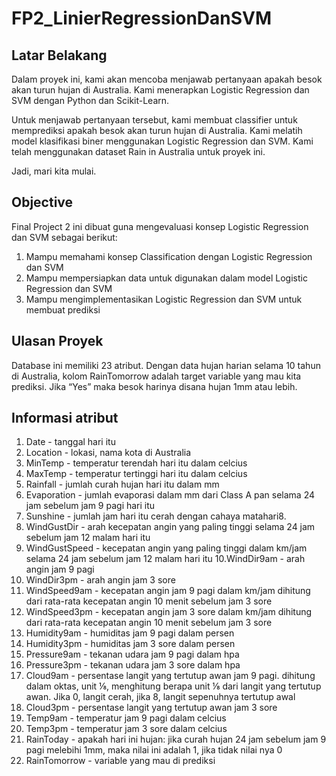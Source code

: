 # FP2_LinierRegressionDanSVM

## Latar Belakang

Dalam proyek ini, kami akan mencoba menjawab pertanyaan apakah besok akan turun hujan di Australia. Kami menerapkan Logistic Regression dan SVM dengan Python dan Scikit-Learn.

Untuk menjawab pertanyaan tersebut, kami membuat classifier untuk memprediksi apakah besok akan turun hujan di Australia. Kami melatih model klasifikasi biner menggunakan Logistic Regression dan SVM. Kami telah menggunakan dataset Rain in Australia untuk proyek ini.

Jadi, mari kita mulai.

## Objective
Final Project 2 ini dibuat guna mengevaluasi konsep Logistic Regression dan SVM sebagai berikut:

1. Mampu memahami konsep Classification dengan Logistic Regression dan SVM
2. Mampu mempersiapkan data untuk digunakan dalam model Logistic Regression dan SVM
3. Mampu mengimplementasikan Logistic Regression dan SVM untuk membuat prediksi


## Ulasan Proyek
Database ini memiliki 23 atribut. Dengan data hujan harian selama 10 tahun di Australia, kolom RainTomorrow adalah target variable yang mau kita prediksi. Jika “Yes” maka besok harinya disana hujan 1mm atau lebih.

## Informasi atribut
1. Date - tanggal hari itu
2. Location - lokasi, nama kota di Australia
3. MinTemp - temperatur terendah hari itu dalam celcius
4. MaxTemp - temperatur tertinggi hari itu dalam celcius
5. Rainfall - jumlah curah hujan hari itu dalam mm
6. Evaporation - jumlah evaporasi dalam mm dari Class A pan selama 24 jam sebelum jam 9 pagi hari itu
7. Sunshine - jumlah jam hari itu cerah dengan cahaya matahari8. 
8. WindGustDir - arah kecepatan angin yang paling tinggi selama 24 jam sebelum jam 12 malam hari itu
9. WindGustSpeed - kecepatan angin yang paling tinggi dalam km/jam selama 24 jam sebelum jam 12 malam hari itu
10.WindDir9am - arah angin jam 9 pagi
11. WindDir3pm - arah angin jam 3 sore
12. WindSpeed9am - kecepatan angin jam 9 pagi dalam km/jam dihitung dari rata-rata kecepatan angin 10 menit sebelum jam 3 sore
13. WindSpeed3pm - kecepatan angin jam 3 sore dalam km/jam dihitung dari rata-rata kecepatan angin 10 menit sebelum jam 3 sore 
14. Humidity9am - humiditas jam 9 pagi dalam persen
15. Humidity3pm - humiditas jam 3 sore dalam persen
16. Pressure9am - tekanan udara jam 9 pagi dalam hpa
17. Pressure3pm - tekanan udara jam 3 sore dalam hpa
18. Cloud9am - persentase langit yang tertutup awan jam 9 pagi. dihitung dalam oktas, unit ⅛, menghitung berapa unit ⅛ dari langit yang tertutup awan. Jika 0, langit cerah, jika 8, langit sepenuhnya tertutup awal
19. Cloud3pm - persentase langit yang tertutup awan jam 3 sore
20. Temp9am - temperatur jam 9 pagi dalam celcius
21. Temp3pm - temperatur jam 3 sore dalam celcius
22. RainToday - apakah hari ini hujan: jika curah hujan 24 jam sebelum jam 9 pagi melebihi 1mm, maka nilai ini adalah 1, jika tidak nilai nya 0
23. RainTomorrow - variable yang mau di prediksi
